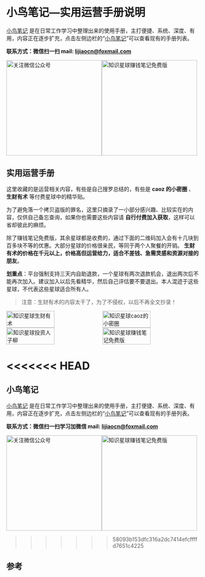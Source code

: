# 小鸟笔记—实用运营手册说明

[小鸟笔记][1] 是在日常工作学习中整理出来的使用手册，主打便捷、系统、深度、有用，内容正在逐步扩充，点击左侧边栏的“[小鸟笔记][1]”可以查看现有的手册列表。

**联系方式：微信扫一扫   mail: lijiaocn@foxmail.com**

<div style="display:flex;flex-direction:row">
<img height="250px" alt="关注微信公众号" src="https://www.lijiaocn.com/img/class.jpg"/>
<img height="250px" alt="知识星球赚钱笔记免费版" src="https://www.lijiaocn.com/img/xiaomiquan-money-free.jpeg"/>
</div>

## 实用运营手册 

这里收藏的是运营相关内容，有些是自己搜罗总结的，有些是 **caoz 的小密圈** 、**生财有术** 等付费星球中的精华贴。

为了避免落一个拷贝盗版的罪名，这里只摘录了一小部分感兴趣、比较实在的内容，仅供自己备忘查询，如果你也需要这些内容请 **自行付费加入获取**，这样可以省却彼此的麻烦。

除了赚钱笔记免费版，其余星球都是收费的，通过下面的二维码加入会有十几块到百多块不等的优惠。大部分星球的价格很亲民，等同于两个人聚餐的开销。
**生财有术的价格在千元以上，价格高但运营给力，适合不差钱、急需灵感和资源对接的朋友**。

**划重点**：平台强制支持三天内自助退款，一个星球有两次退款机会，退出两次后不能再次加入。建议加入以后先看精华，然后自己评估要不要退出。本人混迹于这些星球，不代表这些星球适合所有人。

>注意：生财有术的内容太干了，为了不侵权，以后不再全文抄录！

<div style="display:flex;flex-direction:row">
<img width="50%" alt="知识星球生财有术" src="https://www.lijiaocn.com/img/xiaomiquan-scys.png"/>
<img width="50%" alt="知识星球caoz的小密圈" src="https://www.lijiaocn.com/img/xiaomiquan-caoz.png"/>
</div>

<div style="display:flex;flex-direction:row">
<img width="50%" alt="知识星球投资人子柳" src="https://www.lijiaocn.com/img/xiaomiquan-ziliu.png"/>
<img width="50%" alt="知识星球赚钱笔记免费版" src="https://www.lijiaocn.com/img/xiaomiquan-money-free.jpeg"/>
</div>

<<<<<<< HEAD
=======
## 小鸟笔记

[小鸟笔记][1] 是在日常工作学习中整理出来的使用手册，主打便捷、系统、深度、有用，内容正在逐步扩充，点击左侧边栏的“[小鸟笔记][1]”可以查看现有的手册列表。


**联系方式：微信扫一扫学习加微信   mail: lijiaocn@foxmail.com**

<div style="display:flex;flex-direction:row">
<img height="250px" alt="关注微信公众号" src="https://www.lijiaocn.com/img/class.jpg"/>
<img height="250px" alt="知识星球赚钱笔记免费版" src="https://www.lijiaocn.com/img/xiaomiquan-money-free.jpeg"/>
</div>

>>>>>>> 58093b153dfc316a2dc7414efcffffd7651c4225
## 参考

[1]:  https://www.lijiaocn.com/note/ "小鸟笔记"
